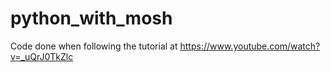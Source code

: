 # python_with_mosh
Code done when following the tutorial at https://www.youtube.com/watch?v=_uQrJ0TkZlc
